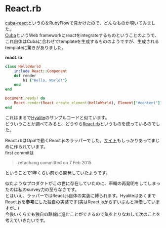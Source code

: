 # React.rb

[cuba-react](https://github.com/disavowd/cuba-react)というのをRubyFlowで見かけたので、どんなものか覗いてみました。  
[Cuba](http://cuba.is/)というWeb frameworkにreactをintegrateするものということのようで、
これ自体はCubaに合わせてtemplateを生成するもののようですが、生成されるtemplateに驚きがありました。

__react.rb__

```ruby
class HelloWorld
	include React::Component
	def render
		h1 {"Hello, World!"}
	end
end

Document.ready? do
	React.render(React.create_element(HelloWorld), Element["#content"])
end
```

これはまるで[Hyalite](https://github.com/youchan/hyalite)のサンプルコードと似ています。  
どういうことか調べてみると、どうやら[React.rb](https://github.com/zetachang/react.rb)というものを使っているのでした。

React.rbはOpalで動くReact.jsのラッパーでした。[サイト](http://reactrb.org/)もしっかりあってまじめに作られています。  
first commitは
> zetachang committed on 7 Feb 2015

ということで1年くらい前から開発していたようです。

似たようなプロダクトがこの世に存在していたのに、車輪の再発明をしてしまったのは私のsurvey力の至らなさです。  
とはいえ、ラッパーではReact.js自体の実装に縛られます。HyaliteはあくまでReact.jsを**参考**にした独自の実装です(実はReact.jsからずいぶんと拝借していますが…)  
今後いくらでも独自の路線に進むことができるので気をとりなおして次のことを考えていきたいです。
